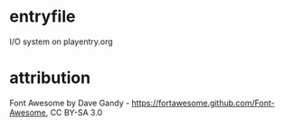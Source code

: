 # entryfile
I/O system on playentry.org
# attribution
Font Awesome by Dave Gandy - https://fortawesome.github.com/Font-Awesome, CC BY-SA 3.0
